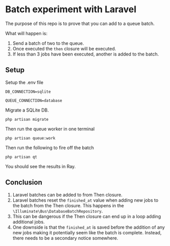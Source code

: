 # Batch experiment with Laravel

The purpose of this repo is to prove that you can add to a queue batch.

What will happen is:

1. Send a batch of two to the queue.
2. Once executed the `then` closure will be executed.
3. If less than 3 jobs have been executed, another is added to the batch.

## Setup

Setup the .env file

```dotenv
DB_CONNECTION=sqlite

QUEUE_CONNECTION=database
```

Migrate a SQLite DB.

```shell
php artisan migrate
```

Then run the queue worker in one terminal

```shell
php artisan queue:work
```

Then run the following to fire off the batch

```shell
php artisan qt
```

You should see the results in Ray.

## Conclusion

1. Laravel batches can be added to from Then closure.
2. Laravel batches reset the `finished_at` value when adding new
jobs to the batch from the Then closure. This happens in the
`\Illuminate\Bus\DatabaseBatchRepository`.
3. This can be dangerous if the Then closure can end up in a loop 
adding additional jobs.
4. One downside is that the `finished_at` is saved before the addition 
of any new jobs making it potentially seem like the batch is complete.
Instead, there needs to be a secondary notice somewhere. 
